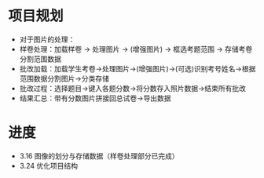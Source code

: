 # 项目规划
- 对于图片的处理：
- 样卷处理：加载样卷 -> 处理图片 -> (增强图片) -> 框选考题范围 -> 存储考卷分割范围数据
- 批改加载：加载学生考卷->处理图片->(增强图片)->(可选)识别考号姓名->根据范围数据分割图片->分类存储
- 批改过程：选择题目->键入各题分数->将分数存入照片数据->结束所有批改
- 结果汇总：带有分数图片拼接回总试卷->导出数据

# 进度
- 3.16 图像的划分与存储数据（样卷处理部分已完成）
- 3.24 优化项目结构